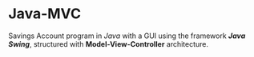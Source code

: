 # Java-MVC
Savings Account program in *Java* with a GUI using the framework ***Java Swing***, structured with **Model-View-Controller** architecture.
